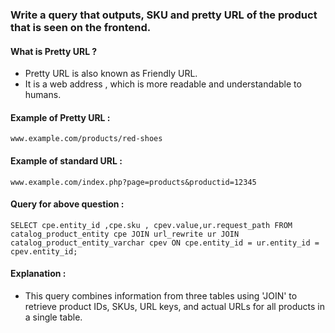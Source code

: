 ### Write a query that outputs, SKU and pretty URL of the product that is seen on the frontend. 

#### What is Pretty URL ?
- Pretty URL is also known as Friendly URL.
- It is a web address , which is more readable and understandable to humans. 
#### Example of Pretty URL : 
 ` www.example.com/products/red-shoes `
#### Example of standard URL :
` www.example.com/index.php?page=products&productid=12345 `

#### Query for above question : 
` SELECT cpe.entity_id ,cpe.sku , cpev.value,ur.request_path FROM catalog_product_entity cpe JOIN url_rewrite ur JOIN catalog_product_entity_varchar cpev ON cpe.entity_id = ur.entity_id = cpev.entity_id; `

#### Explanation : 
* This query combines information from three tables  using 'JOIN' to retrieve product IDs, SKUs, URL keys, and actual URLs for all products in a single table. 
